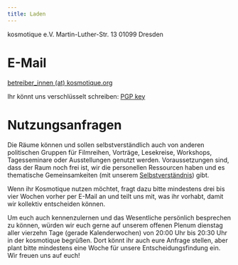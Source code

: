 ```yaml
---
title: Laden
---
```


kosmotique e.V.
Martin-Luther-Str. 13
01099 Dresden

# E-Mail

[betreiber_innen (at) kosmotique.org](betreiber_innen@kosmotique.org)

Ihr könnt uns verschlüsselt schreiben: [PGP key](/files/kosmotique.gpg.asc)

# Nutzungsanfragen

Die Räume können und sollen selbstverständlich auch von anderen politischen Gruppen für Filmreihen, Vorträge, Lesekreise, Workshops, Tagesseminare oder Ausstellungen genutzt werden. Voraussetzungen sind, dass der Raum noch frei ist, wir die personellen Ressourcen haben und es thematische Gemeinsamkeiten (mit unserem [Selbstverständnis](/about.html)) gibt.

Wenn ihr Kosmotique nutzen möchtet, fragt dazu bitte mindestens drei bis vier Wochen vorher per E-Mail an und teilt uns mit, was ihr vorhabt, damit wir kollektiv entscheiden können.

Um euch auch kennenzulernen und das Wesentliche persönlich besprechen zu können, würden wir euch gerne auf unserem offenen Plenum dienstag aller vierzehn Tage (gerade Kalenderwochen) von 20:00 Uhr bis 20:30 Uhr in der kosmotique begrüßen. Dort könnt ihr auch eure Anfrage stellen, aber plant bitte mindestens eine Woche für unsere Entscheidungsfindung ein. Wir freuen uns auf euch!
